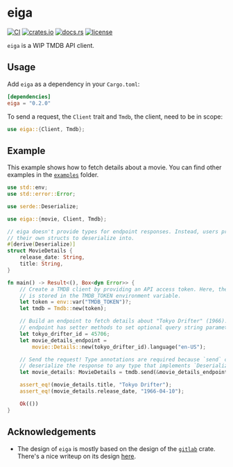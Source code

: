 # eiga

[![CI][ci_badge]][ci]
[![crates.io][crate_badge]][crate]
[![docs.rs][docs_badge]][docs]
[![license][license_badge]][license]

`eiga` is a WIP TMDB API client.

## Usage

Add `eiga` as a dependency in your `Cargo.toml`:

```toml
[dependencies]
eiga = "0.2.0"
```

To send a request, the `Client` trait and `Tmdb`, the client, need to be in
scope:

```rust
use eiga::{Client, Tmdb};
```

## Example

This example shows how to fetch details about a movie. You can find other
examples in the [`examples`][examples] folder.

```rust
use std::env;
use std::error::Error;

use serde::Deserialize;

use eiga::{movie, Client, Tmdb};

// eiga doesn't provide types for endpoint responses. Instead, users provider
// their own structs to deserialize into.
#[derive(Deserialize)]
struct MovieDetails {
    release_date: String,
    title: String,
}

fn main() -> Result<(), Box<dyn Error>> {
    // Create a TMDB client by providing an API access token. Here, the token
    // is stored in the TMDB_TOKEN environment variable.
    let token = env::var("TMDB_TOKEN")?;
    let tmdb = Tmdb::new(token);

    // Build an endpoint to fetch details about "Tokyo Drifter" (1966). Each
    // endpoint has setter methods to set optional query string parameters.
    let tokyo_drifter_id = 45706;
    let movie_details_endpoint =
        movie::Details::new(tokyo_drifter_id).language("en-US");

    // Send the request! Type annotations are required because `send` can
    // deserialize the response to any type that implements `Deserialize`.
    let movie_details: MovieDetails = tmdb.send(&movie_details_endpoint)?;

    assert_eq!(movie_details.title, "Tokyo Drifter");
    assert_eq!(movie_details.release_date, "1966-04-10");

    Ok(())
}
```

## Acknowledgements

- The design of `eiga` is mostly based on the design of the
[`gitlab`][gitlab_crate] crate. There's a nice writeup on its design
[here][gitlab_design].

<!-- Badges -->
[ci_badge]: https://github.com/zachcmadsen/eiga/workflows/CI/badge.svg?branch=main
[ci]: https://github.com/zachcmadsen/eiga/actions?query=branch%3Amain
[crate_badge]: https://img.shields.io/crates/v/eiga.svg
[crate]: https://crates.io/crates/eiga
[docs_badge]: https://img.shields.io/docsrs/eiga/latest.svg
[docs]: https://docs.rs/eiga
[license_badge]: https://img.shields.io/crates/l/eiga.svg
[license]: https://github.com/zachcmadsen/eiga/blob/main/LICENSE

<!-- Links -->
[examples]: https://github.com/zachcmadsen/eiga/tree/main/examples
[gitlab_crate]: https://crates.io/crates/gitlab
[gitlab_design]: https://plume.benboeckel.net/~/JustAnotherBlog/designing-rust-bindings-for-rest-ap-is
